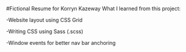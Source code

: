 #Fictional Resume for Korryn Kazeway
What I learned from this project:

-Website layout using CSS Grid

-Writing CSS using Sass (.scss)

-Window events for better nav bar anchoring
